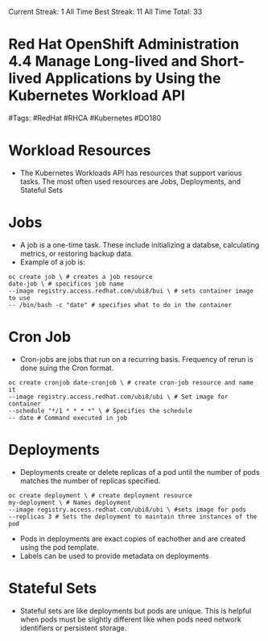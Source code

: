 Current Streak: 1
All Time Best Streak: 11
All Time Total: 33

# Red Hat OpenShift Administration 4.4 Manage Long-lived and Short-lived Applications by Using the Kubernetes Workload API
#Tags: #RedHat #RHCA #Kubernetes #DO180

# Workload Resources
- The Kubernetes Workloads API has resources that support various tasks. The most often used resources are Jobs, Deployments, and Stateful Sets

# Jobs
- A job is a one-time task. These include initializing a databse, calculating metrics, or restoring backup data. 
- Example of a job is:
```
oc create job \ # creates a job resource 
date-job \ # specifices job name
--image registry.access.redhat.com/ubi8/bui \ # sets container image to use
-- /bin/bash -c "date" # specifies what to do in the container
```

# Cron Job
- Cron-jobs are jobs that run on a recurring basis. Frequency of rerun is done suing the Cron format. 

```
oc create cronjob date-cronjob \ # create cron-job resource and name it
--image registry.access.redhat.com/ubi8/ubi \ # Set image for container
--schedule "*/1 * * * *" \ # Specifies the schedule
-- date # Command executed in job
```

# Deployments
- Deployments create or delete replicas of a pod until the number of pods matches the number of replicas specified.

```
oc create deployment \ # create deployment resource
my-deployment \ # Names deployment
--image registry.access.redhat.com/ubi8/ubi \ #sets image for pods
--replicas 3 # Sets the deployment to maintain three instances of the pod
```

- Pods in deployments are exact copies of eachother and are created using the pod template.
- Labels can be used to provide metadata on deployments

# Stateful Sets
- Stateful sets are like deployments but pods are unique. This is helpful when pods must be slightly different like when pods need network identifiers or persistent storage.